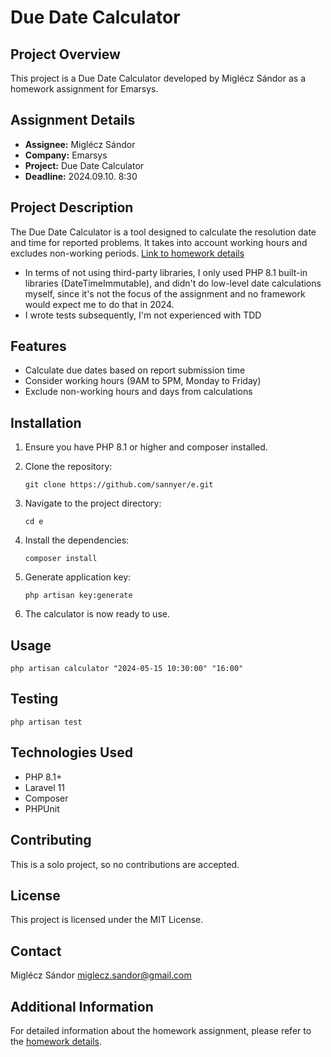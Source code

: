 # Due Date Calculator

## Project Overview
This project is a Due Date Calculator developed by Miglécz Sándor as a homework assignment for Emarsys.

## Assignment Details
- **Assignee:** Miglécz Sándor
- **Company:** Emarsys
- **Project:** Due Date Calculator
- **Deadline:** 2024.09.10. 8:30

## Project Description
The Due Date Calculator is a tool designed to calculate the resolution date and time for reported problems. It takes into account working hours and excludes non-working periods.
[Link to homework details](homework.md)

- In terms of not using third-party libraries, I only used PHP 8.1 built-in libraries (DateTimeImmutable), and didn't do low-level date calculations myself, since it's not the focus of the assignment and no framework would expect me to do that in 2024.
- I wrote tests subsequently, I'm not experienced with TDD

## Features
- Calculate due dates based on report submission time
- Consider working hours (9AM to 5PM, Monday to Friday)
- Exclude non-working hours and days from calculations

## Installation

1. Ensure you have PHP 8.1 or higher and composer installed.

2. Clone the repository:
   ```
   git clone https://github.com/sannyer/e.git
   ```

3. Navigate to the project directory:
   ```
   cd e
   ```

4. Install the dependencies:
   ```
   composer install
   ```

5. Generate application key:
   ```
   php artisan key:generate
   ```

6. The calculator is now ready to use.

## Usage

```
php artisan calculator "2024-05-15 10:30:00" "16:00"
```

## Testing

```
php artisan test
```

## Technologies Used
- PHP 8.1+
- Laravel 11
- Composer
- PHPUnit

## Contributing
This is a solo project, so no contributions are accepted.

## License
This project is licensed under the MIT License.

## Contact
Miglécz Sándor
[miglecz.sandor@gmail.com](mailto:miglecz.sandor@gmail.com)

## Additional Information
For detailed information about the homework assignment, please refer to the [homework details](homework.md).
